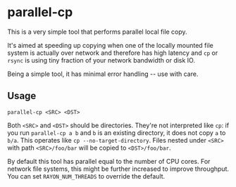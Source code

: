 <!--
Copyright lowRISC contributors.

SPDX-License-Identifier: MIT OR Apache-2.0
-->

# parallel-cp

This is a very simple tool that performs parallel local file copy.

It's aimed at speeding up copying when one of the locally mounted file system is actually over network and therefore has high latency and `cp` or `rsync` is using tiny fraction of your network bandwidth or disk IO.

Being a simple tool, it has minimal error handling -- use with care.

## Usage

`parallel-cp <SRC> <DST>`

Both `<SRC>` and `<DST>` should be directories.
They're not interpreted like `cp`: if you run `parallel-cp a b` and `b` is an existing directory, it does not copy `a` to `b/a`.
This operates like `cp --no-target-directory`.
Files nested under `<SRC>` with path `<SRC>/foo/bar` will be copied to `<DST>/foo/bar`.

By default this tool has parallel equal to the number of CPU cores.
For network file systems, this might be further increased to improve throughput.
You can set `RAYON_NUM_THREADS` to override the default.
